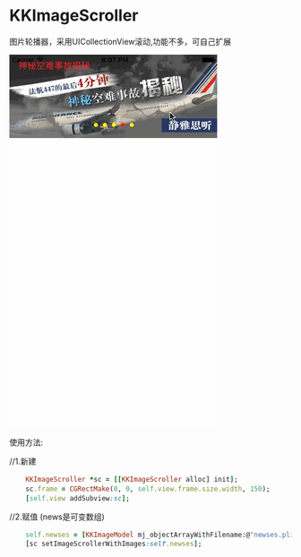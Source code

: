 # KKImageScroller
图片轮播器，采用UICollectionView滚动,功能不多，可自己扩展

![](https://github.com/lijs11/KKImageScroller/blob/master/KKImageScroller/imageScroller.gif)




使用方法:

//1.新建
```ruby
    KKImageScroller *sc = [[KKImageScroller alloc] init];
    sc.frame = CGRectMake(0, 0, self.view.frame.size.width, 150);
    [self.view addSubview:sc];
```
//2.赋值 (news是可变数组)
```ruby
    self.newses = [KKImageModel mj_objectArrayWithFilename:@"newses.plist"];
    [sc setImageScrollerWithImages:self.newses];
```
